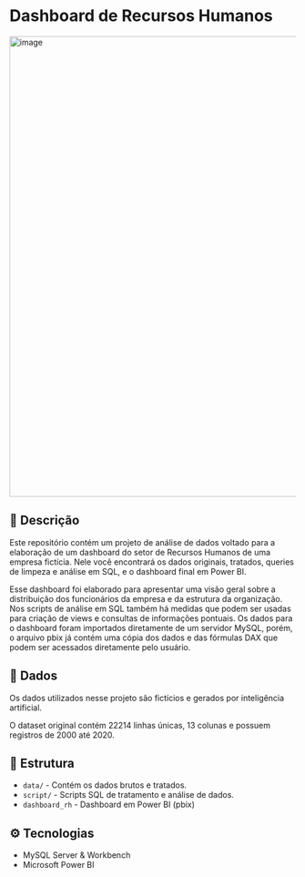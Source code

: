 # Dashboard de Recursos Humanos
<img width="1442" height="809" alt="image" src="https://github.com/user-attachments/assets/bc769b87-c554-4607-82df-7b8c9357ca2a" />


## 📌 Descrição
Este repositório contém um projeto de análise de dados voltado para a elaboração de um dashboard do setor de Recursos Humanos de uma empresa fictícia. Nele você encontrará os dados originais, tratados, queries de limpeza e análise em SQL, e o dashboard final em Power BI. 

Esse dashboard foi elaborado para apresentar uma visão geral sobre a distribuição dos funcionários da empresa e da estrutura da organização. Nos scripts de análise em SQL também há medidas que podem ser usadas para criação de views e consultas de informações pontuais.
Os dados para o dashboard foram importados diretamente de um servidor MySQL, porém, o arquivo pbix já contém uma cópia dos dados e das fórmulas DAX que podem ser acessados diretamente pelo usuário.

## 🎲 Dados
Os dados utilizados nesse projeto são fictícios e gerados por inteligência artificial.

O dataset original contém 22214 linhas únicas, 13 colunas e possuem registros de 2000 até 2020.


## 📁 Estrutura

* `data/` - Contém os dados brutos e tratados.
* `script/` - Scripts SQL de tratamento e análise de dados.
* `dashboard_rh` - Dashboard em Power BI (pbix)

## ⚙️ Tecnologias

* MySQL Server & Workbench
* Microsoft Power BI

